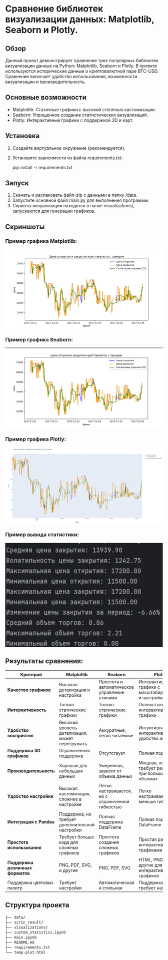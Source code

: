 # Сравнение библиотек визуализации данных: Matplotlib, Seaborn и Plotly.

## Обзор

Данный проект демонстрирует сравнение трех популярных библиотек визуализации данных на Python: Matplotlib, Seaborn и Plotly. В проекте используются исторические данные о криптовалютной паре BTC-USD. Сравнение включает удобство использования, возможности визуализации и производительность.

## Основные возможности

- Matplotlib: Статичные графики с высокой степенью кастомизации.
- Seaborn: Упрощенное создание статистических визуализаций.
- Plotly: Интерактивные графики с поддержкой 3D и карт.

## Установка

1. Создайте виртуальное окружение (рекомендуется).
2. Установите зависимости из файла requirements.txt:

  
    pip install -r requirements.txt
   
## Запуск

1. Скачать и распаковать файл-zip с данными в папку /data.
2. Запустите основной файл main.py для выполнения программы.
3. Скрипты визуализации находятся в папке visualizations/, запускаются для генерации графиков.

## Скриншоты

### Пример графика Matplotlib:
![img.png](scrin_result/img.png)

### Пример графика Seaborn:
![img_1.png](scrin_result/img_1.png)

### Пример графика Plotly:
![img_2.png](scrin_result/img_2.png)

### Пример вывода статистики:
![img_3.png](scrin_result/img_3.png)


## Результаты сравнения:

| Критерий                         | **Matplotlib**                                 | **Seaborn**                                      | **Plotly**                                            |
|----------------------------------|------------------------------------------------|--------------------------------------------------|-------------------------------------------------------|
| **Качество графиков**            | Высокая детализация и настройка                | Простота и автоматическое управление стилями     | Интерактивные графики с масштабированием и настройкой |
| **Интерактивность**              | Только статические графики                     | Только статические графики                       | Полностью интерактивные графики                       |
| **Удобство восприятия**          | Высокий уровень детализации, может перегружать | Аккуратные, легко читаемые                       | Интуитивная интерактивность, удобство анализа         |
| **Поддержка 3D графиков**        | Ограниченная поддержка                         | Отсутствует                                      | Полная поддержка                                      |
| **Производительность**           | Хорошая для небольших данных                   | Умеренная, зависит от объема данных              | Мощная, но требует ресурсов при больших объемах       |
| **Удобство настройки**           | Высокая кастомизация, сложнее в настройке      | Легко настраивается, но с ограниченной гибкостью | Легко настраивается, меньше гибкости                  |
| **Интеграция с Pandas**          | Поддержка, но требует дополнительной настройки | Полная поддержка DataFrame                       | Полная поддержка DataFrame                            |
| **Простота использования**       | Требует больше кода для сложных графиков       | Простота создания сложных графиков               | Простая работа с интерактивными графиками             |
| **Поддержка различных форматов** | PNG, PDF, SVG, и другие                        | PNG, PDF, SVG                                    | HTML, PNG, JPEG, и другие для интерактивных графиков  |
| Поддержка цветовых палитр        | Требует настройки                              | Автоматическая и стильная                        | Поддержка, но требует настройки                       |


## Структура проекта

    ├── data/
    ├── scrin_result/
    ├── visualizations/
    ├── custom_statistics.ipynb
    ├── main.ipynb
    ├── README.md
    ├── requirements.txt
    └── temp-plot.html
